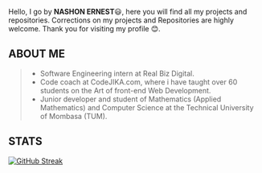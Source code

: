 Hello,
I go by **NASHON ERNEST**😃, 
here you will find all my projects and repositories.
Corrections on my projects and Repositories are highly welcome.
Thank you for visiting my profile 😊.

## ABOUT ME

> - Software Engineering intern at Real Biz Digital.
> - Code coach at CodeJIKA.com, where i have taught over 60 students on the Art of front-end Web Development.
> - Junior developer and student of Mathematics (Applied Mathematics) and Computer Science at the Technical University of Mombasa (TUM).

## STATS

 [![GitHub Streak](https://streak-stats.demolab.com?user=ernestnash&theme=blueberry_duo&hide_border=true&date_format=j%20M%5B%20Y%5D)](https://git.io/streak-stats)
